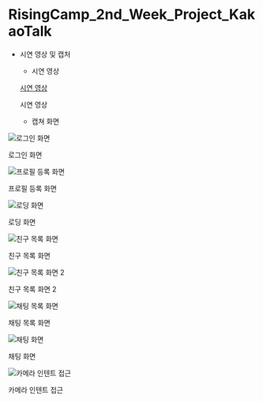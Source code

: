 # RisingCamp_2nd_Week_Project_KakaoTalk
- 시연 영상 및 캡처
    - 시연 영상
    
    [시연 영상](https://s3-us-west-2.amazonaws.com/secure.notion-static.com/3d6d57e4-606a-4b77-bec4-d00d025d62cf/%ED%94%84%EB%A1%9C%EC%A0%9D%ED%8A%B8_%EC%8B%9C%EC%97%B0_%EC%98%81%EC%83%81.mp4)
    
    시연 영상
    
    - 캡쳐 화면

![로그인 화면](https://s3-us-west-2.amazonaws.com/secure.notion-static.com/c53f5d60-73f9-4623-a3d8-ac266cea9b8a/%EB%A1%9C%EA%B7%B8%EC%9D%B8_%ED%99%94%EB%A9%B4.jpg)

로그인 화면

![프로필 등록 화면](https://s3-us-west-2.amazonaws.com/secure.notion-static.com/4014ce4e-9579-4ecb-84e4-db096d5758e6/%ED%94%84%EB%A1%9C%ED%95%84_%EB%93%B1%EB%A1%9D_%ED%99%94%EB%A9%B4_(1).jpg)

프로필 등록 화면

![로딩 화면](https://s3-us-west-2.amazonaws.com/secure.notion-static.com/cf7d9619-c3d5-4598-b701-fb26337c4892/%EB%A1%9C%EB%94%A9_%ED%99%94%EB%A9%B4.jpg)

로딩 화면

![친구 목록 화면](https://s3-us-west-2.amazonaws.com/secure.notion-static.com/39a4f2e9-972a-4719-a329-ec34e829b453/%EC%B9%9C%EA%B5%AC_%EB%AA%A9%EB%A1%9D_%ED%99%94%EB%A9%B4.jpg)

친구 목록 화면

![친구 목록 화면 2](https://s3-us-west-2.amazonaws.com/secure.notion-static.com/62eda88f-6b0a-43fb-8da2-c36041e8436e/%EC%B9%9C%EA%B5%AC_%EB%AA%A9%EB%A1%9D_%ED%99%94%EB%A9%B4_2.jpg)

친구 목록 화면 2

![채팅 목록 화면](https://s3-us-west-2.amazonaws.com/secure.notion-static.com/8a340779-220c-4a6b-8c5b-21c88612fdd3/%EC%B1%84%ED%8C%85_%EB%AA%A9%EB%A1%9D_%ED%99%94%EB%A9%B4.jpg)

채팅 목록 화면

![채팅 화면](https://s3-us-west-2.amazonaws.com/secure.notion-static.com/0f9fd8eb-98ae-47ce-9d35-9eacff6047c7/%EC%B1%84%ED%8C%85_%ED%99%94%EB%A9%B4.jpg)

채팅 화면

![카메라 인텐트 접근](https://s3-us-west-2.amazonaws.com/secure.notion-static.com/b9e6ac91-b2ef-4ee2-8e65-d278f799e690/%EC%B9%B4%EB%A9%94%EB%9D%BC_%EC%9D%B8%ED%85%90%ED%8A%B8_%EC%A0%91%EA%B7%BC_%ED%99%94%EB%A9%B4.jpg)

카메라 인텐트 접근
